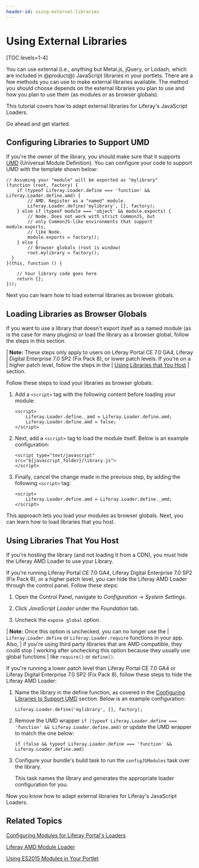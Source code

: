 ```yaml
---
header-id: using-external-libraries
---
```


# Using External Libraries

[TOC levels=1-4]

You can use external (i.e., anything but Metal.js, jQuery, or Lodash, which are
included in @product@) JavaScript libraries in your portlets. There are a few
methods you can use to make external libraries available. The method you should 
choose depends on the external libraries you plan to use and how you plan to use 
them (as modules or as browser globals).

This tutorial covers how to adapt external libraries for Liferay's JavaScript 
Loaders.

Go ahead and get started.

## Configuring Libraries to Support UMD

If you're the owner of the library, you should make sure that it supports [UMD](https://github.com/umdjs/umd)
(Universal Module Definition). You can configure your code to support UMD with 
the template shown below:

    // Assuming your "module" will be exported as "mylibrary"
    (function (root, factory) {
        if (typeof Liferay.Loader.define === 'function' && Liferay.Loader.define.amd) {
            // AMD. Register as a "named" module.
            Liferay.Loader.define('mylibrary', [], factory);
        } else if (typeof module === 'object' && module.exports) {
            // Node. Does not work with strict CommonJS, but
            // only CommonJS-like environments that support module.exports,
            // like Node.
            module.exports = factory();
        } else {
            // Browser globals (root is window)
            root.mylibrary = factory();
      }
    }(this, function () {

        // Your library code goes here
        return {};
    }));

Next you can learn how to load external libraries as browser globals.

## Loading Libraries as Browser Globals

If you want to use a library that doesn't export itself as a named module 
(as is the case for many plugins) or load the library as a browser global, 
follow the steps in this section.

| **Note:** These steps only apply to users on Liferay Portal CE 7.0 GA4, Liferay
| Digital Enterprise 7.0 SP2 (Fix Pack 8), or lower patch levels. If you're on a
| higher patch level, follow the steps in the
| [Using Libraries that You Host](/docs/7-0/tutorials/-/knowledge_base/t/using-external-libraries#using-libraries-that-you-host)
| section.

Follow these steps to load your libraries as browser globals:

1.  Add a `<script>` tag with the following content before loading your module:

        <script>
            Liferay.Loader.define._amd = Liferay.Loader.define.amd;
            Liferay.Loader.define.amd = false;
        </script>

2.  Next, add a `<script>` tag to load the module itself. Below is an example 
    configuration:

        <script type="text/javascript" src="${javascript_folder}/library.js">
        </script>

3.  Finally, cancel the change made in the previous step, by adding the 
    following `<script>` tag:

        <script>
            Liferay.Loader.define.amd = Liferay.Loader.define._amd;
        </script>

This approach lets you load your modules as browser globals. Next, you can learn 
how to load libraries that you host.

## Using Libraries That You Host

If you're hosting the library (and not loading it from a CDN), you must hide the 
Liferay AMD Loader to use your Library. 

If you're running Liferay Portal CE 7.0 GA4, Liferay Digital Enterprise 7.0 SP2 
(Fix Pack 8), or a higher patch level, you can hide the Liferay AMD Loader 
through the control panel. Follow these steps:

1.  Open the Control Panel, navigate to *Configuration* &rarr; 
    *System Settings*. 

2.  Click *JavaScript Loader* under the *Foundation* tab. 

3.  Uncheck the `expose global` option.

| **Note:**  Once this option is unchecked, you can no longer use the
| `Liferay.Loader.define` or `Liferay.Loader.require` functions in your app. Also,
| if you're using third party libraries that are AMD compatible, they could stop
| working after unchecking this option because they usually use global functions
| like `require()` or `define()`.

If you're running a lower patch level than Liferay Portal CE 7.0 GA4 or Liferay 
Digital Enterprise 7.0 SP2 (Fix Pack 8), follow these steps to hide the Liferay 
AMD Loader:

1.  Name the library in the define function, as covered in the 
    [Configuring Libraries to Support UMD](/docs/7-0/tutorials/-/knowledge_base/t/using-external-libraries#configuring-libraries-to-support-umd)
    section. Below is an example configuration:

        Liferay.Loader.define('mylibrary', [], factory);

2.  Remove the UMD wrapper `if (typeof Liferay.Loader.define === 'function' && Liferay.Loader.define.amd)` or
    update the UMD wrapper to match the one below:

        if (false && typeof Liferay.Loader.define === 'function' && Liferay.Loader.define.amd)

3.  Configure your bundle's build task to run the `configJSModules` task over 
    the library.
    
    This task names the library and generates the appropriate loader 
    configuration for you.

Now you know how to adapt external libraries for Liferay's JavaScript Loaders.

## Related Topics

[Configuring Modules for Liferay Portal's Loaders](/docs/7-0/tutorials/-/knowledge_base/t/configuring-modules-for-products-loaders)

[Liferay AMD Module Loader](/docs/7-0/tutorials/-/knowledge_base/t/liferay-amd-module-loader)

[Using ES2015 Modules in Your Portlet](/docs/7-0/tutorials/-/knowledge_base/t/using-es2015-modules-in-your-portlet)
